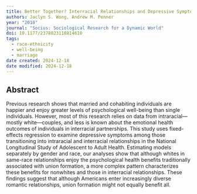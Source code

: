```yaml
---
title: Better Together? Interracial Relationships and Depressive Symptoms
authors: Jaclyn S. Wong, Andrew M. Penner
year: "2018"
journal: "Socius: Sociological Research for a Dynamic World"
doi: 10.1177/2378023118814610
tags:
  - race-ethnicity
  - well-being
  - marriage
date created: 2024-12-18
date modified: 2024-12-18
---
```


## Abstract

Previous research shows that married and cohabiting individuals are happier and enjoy greater levels of psychological well-being than single individuals. However, most of this research relies on data from intraracial—mostly white—couples, and less is known about the emotional health outcomes of individuals in interracial partnerships. This study uses fixed-effects regression to examine depressive symptoms among those transitioning into intraracial and interracial relationships in the National Longitudinal Study of Adolescent to Adult Health. Estimating models separately by gender and race, our analyses show that although whites in same-race relationships enjoy the psychological health benefits traditionally associated with union formation, a more complex pattern characterizes these benefits for nonwhites and those in interracial relationships. These findings suggest that although Americans enter increasingly diverse romantic relationships, union formation might not equally benefit all.
